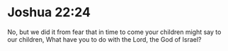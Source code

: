 # Joshua 22:24

No, but we did it from fear that in time to come your children might say to our children, What have you to do with the Lord, the God of Israel?
